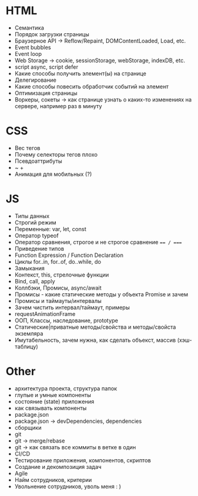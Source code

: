 # HTML
- Семантика
- Порядок загрузки страницы
- Браузерное API -> Reflow/Repaint, DOMContentLoaded, Load, etc.
- Event bubbles
- Event loop
- Web Storage -> cookie, sessionStorage, webStorage, indexDB, etc.
- script async, script defer 
- Какие способы получить элемент(ы) на странице
- Делегирование
- Какие способы повесить обработчик событий на элемент
- Оптимизация страницы
- Воркеры, сокеты -> как странице узнать о каких-то изменениях на сервере, например раз в минуту

# CSS
- Вес тегов
- Почему селекторы тегов плохо
- Псевдоаттрибуты
- ~ +
- Анимация для мобильных (?)

# JS
- Типы данных
- Строгий режим
- Переменные: var, let, const
- Оператор typeof
- Оператор сравнения, строгое и не строгое сравнение `== / ===`
- Приведение типов
- Function Expression / Function Declaration
- Циклы for..in, for..of, do..while, do
- Замыкания
- Контекст, this, стрелочные функции
- Bind, call, apply
- Коллбэки, Промисы, async/await
- Промисы - какие статические методы у объекта Promise и зачем
- Промисы и таймауты/интервалы
- Зачем чистить интервал/таймаут, примеры
- requestAnimationFrame
- ООП, Классы, наследование, prototype
- Статические|приватные методы/свойства и методы/свойста экземляра
- Имутабельность, зачем нужна, как сделать объекст, массив (хэш-таблицу)

# Other
- архитектура проекта, структура папок
- глупые и умные компоненты
- состояние (state) приложения
- как связывать компоненты
- package.json
- package.json -> devDependencies, dependencies
- сборщики
- git
- git -> merge/rebase
- git -> как связать все коммиты в ветке в один
- CI/CD
- Тестирование приложения, компонентов, скриптов
- Создание и декомпозиция задач
- Agile
- Найм сотрудников, критерии
- Увольнение сотрудников, уволь меня : )
